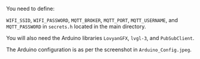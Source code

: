 You need to define:

`WIFI_SSID`, `WIFI_PASSWORD`, `MQTT_BROKER`, `MQTT_PORT`, `MQTT_USERNAME`, and `MQTT_PASSWORD` in `secrets.h` located in the main directory.

You will also need the Arduino libraries `LovyanGFX`, `lvgl-3`, and `PubSubClient`.

The Arduino configuration is as per the screenshot in `Arduino_Config.jpeg`.